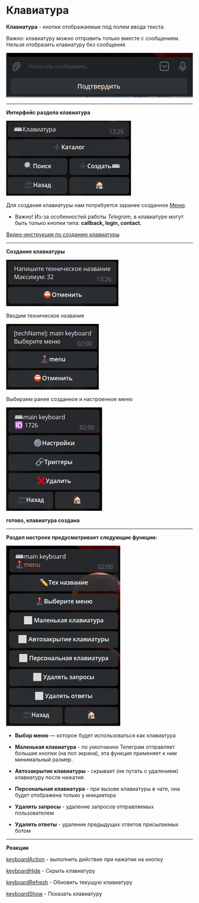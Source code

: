 # Клавиатура
**Клавиатура** - кнопки отображаемые под полем ввода текста. 

Важно: клавиатуру можно отправить только вместе с сообщением. Нельзя отобразить клавиатуру без сообщения


![](./1.png)

---

**Интерфейс раздела клавиатура**

![](./2.jpg)

Для создания клавиатуры нам потребуется заранее созданное [Меню](/docs/admin/menu).
* Важно! Из-за особенностей работы _Telegram_, в клавиатуре могут быть только кнопки типа: **callback, login, contact.**

[Видео-инструкция по созданию клавиатуры](https://t.me/QNextCases/130)

---

**Создание клавиатуры**

![](./3.jpg)

Вводим техническое название

![](./4.jpg)

Выбираем ранее созданное и настроенное меню

![](./5.jpg)

**готово, клавиатура создана**

---

**Раздел настроек предусматривает следующие функции:**

![](./6.jpg)

* **Выбор меню** — которое будет использоваться как клавиатура

* **Маленькая клавиатура** - по умолчанию Телеграм отправляет большие кнопки (на пол экрана), эта функция применяет к ним минимальный размер.

* **Автозакрытие клавиатуры** - скрывает (не путать с удалением) клавиатуру после нажатия

* **Персональная клавиатура** - при вызове клавиатуры в чате, она будет отображена только у инициатора

* **Удалять запросы** -  удаление запросов отправляемых пользователем

* **Удалять ответы** - удаление предыдущих ответов присылаемых ботом

---

**Реакции**

[keyboardAction](/docs/admin/keyboard/keyboardaction) - выполнить действие при нажатии на кнопку
 
[keyboardHide](/docs/admin/keyboard/keyboardhide) - Скрыть клавиатуру
 
[keyboardRefresh](/docs/admin/keyboard/keyboardrefresh) - Обновить текущую клавиатуру
 
[keyboardShow](/docs/admin/keyboard/keyboardshow) - Показать клавиатуру
 



